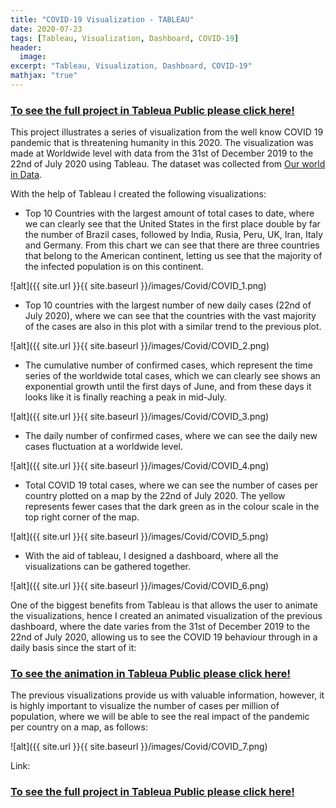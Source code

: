 ```yaml
---
title: "COVID-19 Visualization - TABLEAU"
date: 2020-07-23
tags: [Tableau, Visualization, Dashboard, COVID-19]
header:
  image: 
excerpt: "Tableau, Visualization, Dashboard, COVID-19"
mathjax: "true"
---
```


### [To see the full project in Tableua Public please click here!](https://public.tableau.com/profile/carlos.castillo8041#!/vizhome/Covid-19-Animated/WorldwideCovid19)

This project illustrates a series of visualization from the well know COVID 19 pandemic that is threatening humanity in this 2020. The visualization was made at Worldwide level with data from the 31st of December 2019 to the 22nd of July 2020 using Tableau. The dataset was collected from [Our world in Data](https://ourworldindata.org/).

With the help of Tableau I created the following visualizations:

- Top 10 Countries with the largest amount of total cases to date, where we can clearly see that the United States in the first place double by far the number of Brazil cases, followed by India, Rusia, Peru, UK, Iran, Italy and Germany. From this chart we can see that there are three countries that belong to the American continent, letting us see that the majority of the infected population is on this continent.

![alt]({{ site.url }}{{ site.baseurl }}/images/Covid/COVID_1.png)

- Top 10 countries with the largest number of new daily cases (22nd of July 2020), where we can see that the countries with the vast majority of the cases are also in this plot with a similar trend to the previous plot.

![alt]({{ site.url }}{{ site.baseurl }}/images/Covid/COVID_2.png)

- The cumulative number of confirmed cases, which represent the time series of the worldwide total cases, which we can clearly see shows an exponential growth until the first days of June, and from these days it looks like it is finally reaching a peak in mid-July.

![alt]({{ site.url }}{{ site.baseurl }}/images/Covid/COVID_3.png)

- The daily number of confirmed cases, where we can see the daily new cases fluctuation at a worldwide level.

![alt]({{ site.url }}{{ site.baseurl }}/images/Covid/COVID_4.png)

- Total COVID 19 total cases, where we can see the number of cases per country plotted on a map by the 22nd of July 2020. The yellow represents fewer cases that the dark green as in the colour scale in the top right corner of the map.

![alt]({{ site.url }}{{ site.baseurl }}/images/Covid/COVID_5.png)

- With the aid of tableau, I designed a dashboard, where all the visualizations can be gathered together.

![alt]({{ site.url }}{{ site.baseurl }}/images/Covid/COVID_6.png)

One of the biggest benefits from Tableau is that allows the user to animate the visualizations, hence I created an animated visualization of the previous dashboard, where the date varies from the 31st of December 2019 to the 22nd of July 2020, allowing us to see the COVID 19 behaviour through in a daily basis since the start of it:

### [To see the animation in Tableua Public please click here!](https://public.tableau.com/profile/carlos.castillo8041#!/vizhome/Covid-19-Animated/WorldwideCovid19)


The previous visualizations provide us with valuable information, however, it is highly important to visualize the number of cases per million of population, where we will be able to see the real impact of the pandemic per country on a map, as follows:

![alt]({{ site.url }}{{ site.baseurl }}/images/Covid/COVID_7.png)

Link:

### [To see the full project in Tableua Public please click here!](https://public.tableau.com/profile/carlos.castillo8041#!/vizhome/Covid-19-Animated/WorldwideCovid19)
